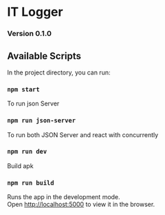 # IT Logger 
### Version 0.1.0

## Available Scripts

In the project directory, you can run:

### `npm start`
To run json Server
### `npm run json-server`
To run both JSON Server and react with concurrently
### `npm run dev`
Build apk
### `npm run build`

Runs the app in the development mode.<br />
Open [http://localhost:5000](http://localhost:5000) to view it in the browser.


